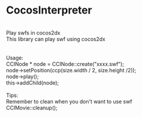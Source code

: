 CocosInterpreter
================
<br>
Play swfs in cocos2dx<br>
This library can play swf using cocos2dx<br>
<br>
<br>
Usage:<br>
CCINode * node = CCINode::create("xxxx.swf");<br>
node->setPosition(ccp(size.width / 2, size.height /2));<br>
node->play();<br>
this->addChild(node);<br>
<br>
Tips:<br>
Remember to clean when you don't want to use swf<br>
CCIMovie::cleanup();<br>
